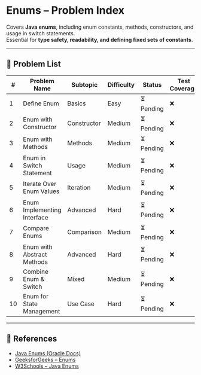 # Enums – Problem Index

Covers **Java enums**, including enum constants, methods, constructors, and usage in switch statements.  
Essential for **type safety, readability, and defining fixed sets of constants**.

---

## 📌 Problem List

| # | Problem Name | Subtopic | Difficulty | Status | Test Coverage |
|---|--------------|----------|------------|--------|---------------|
| 1 | Define Enum | Basics | Easy | ⏳ Pending | ❌ |
| 2 | Enum with Constructor | Constructor | Medium | ⏳ Pending | ❌ |
| 3 | Enum with Methods | Methods | Medium | ⏳ Pending | ❌ |
| 4 | Enum in Switch Statement | Usage | Medium | ⏳ Pending | ❌ |
| 5 | Iterate Over Enum Values | Iteration | Medium | ⏳ Pending | ❌ |
| 6 | Enum Implementing Interface | Advanced | Hard | ⏳ Pending | ❌ |
| 7 | Compare Enums | Comparison | Medium | ⏳ Pending | ❌ |
| 8 | Enum with Abstract Methods | Advanced | Hard | ⏳ Pending | ❌ |
| 9 | Combine Enum & Switch | Mixed | Medium | ⏳ Pending | ❌ |
| 10 | Enum for State Management | Use Case | Hard | ⏳ Pending | ❌ |

---

## 🔗 References

- [Java Enums (Oracle Docs)](https://docs.oracle.com/javase/tutorial/java/javaOO/enum.html)
- [GeeksforGeeks – Enums](https://www.geeksforgeeks.org/enum-in-java/)
- [W3Schools – Java Enums](https://www.w3schools.com/java/java_enums.asp)
